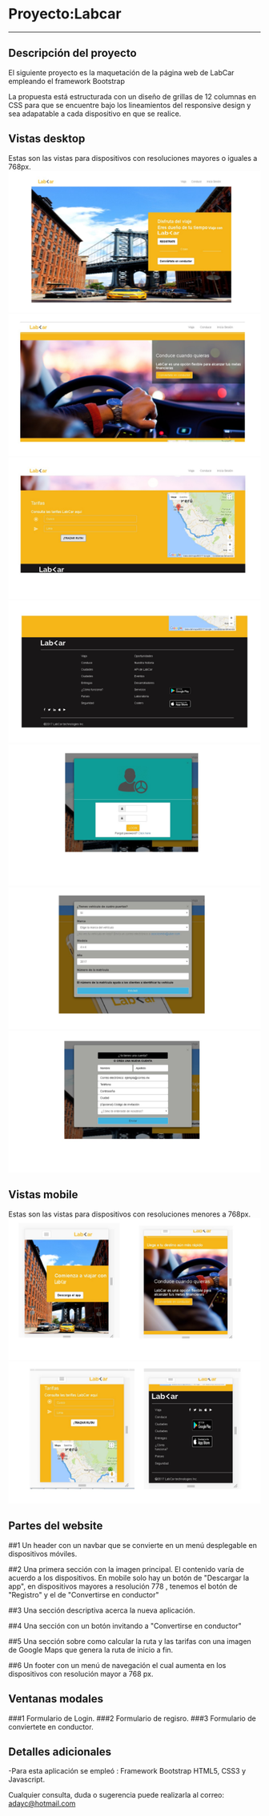 # Proyecto:Labcar
_____________

## Descripción del proyecto
El siguiente proyecto es la maquetación de la página web de LabCar empleando el framework Bootstrap

La propuesta está estructurada con un diseño de grillas de 12 columnas en CSS para que se encuentre bajo los lineamientos del responsive design y sea adapatable a cada dispositivo en que se realice.
## Vistas desktop
Estas son las vistas para dispositivos con resoluciones mayores o iguales a 768px.
![Imagenes](assets/images/d1.JPG)
![Imagenes](assets/images/d2.JPG)
![Imagenes](assets/images/d3.JPG)
![Imagenes](assets/images/d4.JPG)
![Imagenes](assets/images/d5.JPG)
![Imagenes](assets/images/d6.JPG)
![Imagenes](assets/images/d7.JPG)

## Vistas mobile
Estas son las vistas para dispositivos con resoluciones menores a 768px.
![Imagenes](assets/images/m1.JPG)
![Imagenes](assets/images/m2.JPG)

## Partes del website
##1 Un header con un navbar que se convierte en un menú desplegable en dispositivos móviles.

##2 Una primera sección  con la imagen principal. El contenido varía de acuerdo a los dispositivos. En mobile solo hay un botón de "Descargar la app", en dispositivos mayores a resolución 778 , tenemos el botón de "Registro" y el de "Convertirse en conductor"

##3 Una sección descriptiva acerca la nueva aplicación.

##4 Una sección con un botón invitando a  "Convertirse en conductor"

##5 Una sección sobre como calcular la ruta y las tarifas con una imagen de Google Maps que genera la ruta de inicio a fin.

##6 Un footer con un menú de navegación el cual aumenta  en los dispositivos con resolución mayor a 768 px.

## Ventanas modales

###1 Formulario de Login.
###2 Formulario de regisro.
###3 Formulario de conviertete en conductor.

## Detalles adicionales
-Para esta aplicación se empleó : Framework Bootstrap HTML5, CSS3 y Javascript.

  
  Cualquier consulta, duda o sugerencia puede realizarla al correo: adayc@hotmail.com
